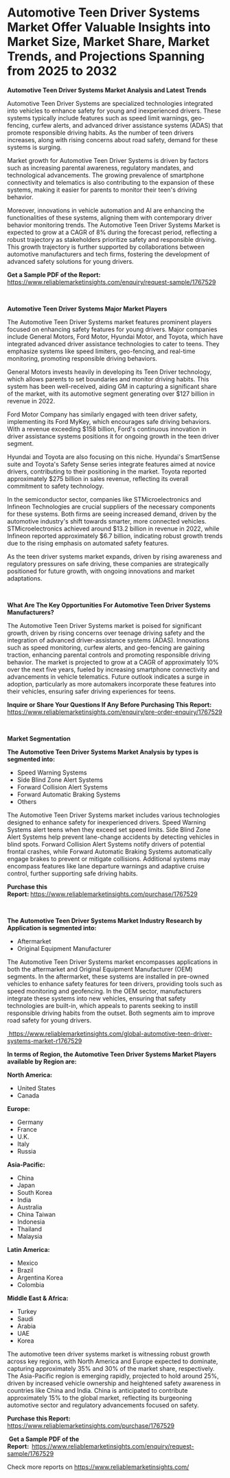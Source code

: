 <p><h1>Automotive Teen Driver Systems Market Offer Valuable Insights into Market Size, Market Share, Market Trends, and Projections Spanning from 2025 to 2032</h1></p><p><strong>Automotive Teen Driver Systems Market Analysis and Latest Trends</strong></p>
<p><p>Automotive Teen Driver Systems are specialized technologies integrated into vehicles to enhance safety for young and inexperienced drivers. These systems typically include features such as speed limit warnings, geo-fencing, curfew alerts, and advanced driver assistance systems (ADAS) that promote responsible driving habits. As the number of teen drivers increases, along with rising concerns about road safety, demand for these systems is surging.</p><p>Market growth for Automotive Teen Driver Systems is driven by factors such as increasing parental awareness, regulatory mandates, and technological advancements. The growing prevalence of smartphone connectivity and telematics is also contributing to the expansion of these systems, making it easier for parents to monitor their teen's driving behavior.</p><p>Moreover, innovations in vehicle automation and AI are enhancing the functionalities of these systems, aligning them with contemporary driver behavior monitoring trends. The Automotive Teen Driver Systems Market is expected to grow at a CAGR of 8% during the forecast period, reflecting a robust trajectory as stakeholders prioritize safety and responsible driving. This growth trajectory is further supported by collaborations between automotive manufacturers and tech firms, fostering the development of advanced safety solutions for young drivers.</p></p>
<p><strong>Get a Sample PDF of the Report:&nbsp;</strong> <a href="https://www.reliablemarketinsights.com/enquiry/request-sample/1767529?utm_campaign=2280&utm_medium=2&utm_source=Github&utm_content=ia&utm_term=11032025&utm_id=automotive-teen-driver-systems">https://www.reliablemarketinsights.com/enquiry/request-sample/1767529</a></p>
<p>&nbsp;</p>
<p><strong>Automotive Teen Driver Systems Major Market Players</strong></p>
<p><p>The Automotive Teen Driver Systems market features prominent players focused on enhancing safety features for young drivers. Major companies include General Motors, Ford Motor, Hyundai Motor, and Toyota, which have integrated advanced driver assistance technologies to cater to teens. They emphasize systems like speed limiters, geo-fencing, and real-time monitoring, promoting responsible driving behaviors.</p><p>General Motors invests heavily in developing its Teen Driver technology, which allows parents to set boundaries and monitor driving habits. This system has been well-received, aiding GM in capturing a significant share of the market, with its automotive segment generating over $127 billion in revenue in 2022.</p><p>Ford Motor Company has similarly engaged with teen driver safety, implementing its Ford MyKey, which encourages safe driving behaviors. With a revenue exceeding $158 billion, Ford's continuous innovation in driver assistance systems positions it for ongoing growth in the teen driver segment.</p><p>Hyundai and Toyota are also focusing on this niche. Hyundai's SmartSense suite and Toyota's Safety Sense series integrate features aimed at novice drivers, contributing to their positioning in the market. Toyota reported approximately $275 billion in sales revenue, reflecting its overall commitment to safety technology.</p><p>In the semiconductor sector, companies like STMicroelectronics and Infineon Technologies are crucial suppliers of the necessary components for these systems. Both firms are seeing increased demand, driven by the automotive industry's shift towards smarter, more connected vehicles. STMicroelectronics achieved around $13.2 billion in revenue in 2022, while Infineon reported approximately $6.7 billion, indicating robust growth trends due to the rising emphasis on automated safety features.</p><p>As the teen driver systems market expands, driven by rising awareness and regulatory pressures on safe driving, these companies are strategically positioned for future growth, with ongoing innovations and market adaptations.</p></p>
<p>&nbsp;</p>
<p><strong>What Are The Key Opportunities For Automotive Teen Driver Systems Manufacturers?</strong></p>
<p><p>The Automotive Teen Driver Systems market is poised for significant growth, driven by rising concerns over teenage driving safety and the integration of advanced driver-assistance systems (ADAS). Innovations such as speed monitoring, curfew alerts, and geo-fencing are gaining traction, enhancing parental controls and promoting responsible driving behavior. The market is projected to grow at a CAGR of approximately 10% over the next five years, fueled by increasing smartphone connectivity and advancements in vehicle telematics. Future outlook indicates a surge in adoption, particularly as more automakers incorporate these features into their vehicles, ensuring safer driving experiences for teens.</p></p>
<p><strong>Inquire or Share Your Questions If Any Before Purchasing This Report:</strong> <a href="https://www.reliablemarketinsights.com/enquiry/pre-order-enquiry/1767529?utm_campaign=2280&utm_medium=2&utm_source=Github&utm_content=ia&utm_term=11032025&utm_id=automotive-teen-driver-systems">https://www.reliablemarketinsights.com/enquiry/pre-order-enquiry/1767529</a></p>
<p>&nbsp;</p>
<p><strong>Market Segmentation</strong></p>
<p><strong>The Automotive Teen Driver Systems Market Analysis by types is segmented into:</strong></p>
<p><ul><li>Speed Warning Systems</li><li>Side Blind Zone Alert Systems</li><li>Forward Collision Alert Systems</li><li>Forward Automatic Braking Systems</li><li>Others</li></ul></p>
<p><p>The Automotive Teen Driver Systems market includes various technologies designed to enhance safety for inexperienced drivers. Speed Warning Systems alert teens when they exceed set speed limits. Side Blind Zone Alert Systems help prevent lane-change accidents by detecting vehicles in blind spots. Forward Collision Alert Systems notify drivers of potential frontal crashes, while Forward Automatic Braking Systems automatically engage brakes to prevent or mitigate collisions. Additional systems may encompass features like lane departure warnings and adaptive cruise control, further supporting safe driving habits.</p></p>
<p><strong>Purchase this Report:&nbsp;</strong><a href="https://www.reliablemarketinsights.com/purchase/1767529?utm_campaign=2280&utm_medium=2&utm_source=Github&utm_content=ia&utm_term=11032025&utm_id=automotive-teen-driver-systems">https://www.reliablemarketinsights.com/purchase/1767529</a></p>
<p>&nbsp;</p>
<p><strong>The Automotive Teen Driver Systems Market Industry Research by Application is segmented into:</strong></p>
<p><ul><li>Aftermarket</li><li>Original Equipment Manufacturer</li></ul></p>
<p><p>The Automotive Teen Driver Systems market encompasses applications in both the aftermarket and Original Equipment Manufacturer (OEM) segments. In the aftermarket, these systems are installed in pre-owned vehicles to enhance safety features for teen drivers, providing tools such as speed monitoring and geofencing. In the OEM sector, manufacturers integrate these systems into new vehicles, ensuring that safety technologies are built-in, which appeals to parents seeking to instill responsible driving habits from the outset. Both segments aim to improve road safety for young drivers.</p></p>
<p><a href="https://www.reliablemarketinsights.com/global-automotive-teen-driver-systems-market-r1767529?utm_campaign=2280&utm_medium=2&utm_source=Github&utm_content=ia&utm_term=11032025&utm_id=automotive-teen-driver-systems">&nbsp;https://www.reliablemarketinsights.com/global-automotive-teen-driver-systems-market-r1767529</a></p>
<p><strong>In terms of Region, the Automotive Teen Driver Systems Market Players available by Region are:</strong></p>
<p>
    <p> <strong> North America: </strong>
        <ul>
            <li>United States</li>
            <li>Canada</li>
        </ul>
        </p> 
    <p> <strong> Europe: </strong>
        <ul>
            <li>Germany</li>
            <li>France</li>
            <li>U.K.</li>
            <li>Italy</li>
            <li>Russia</li>
        </ul>
        </p> 
    <p> <strong> Asia-Pacific: </strong>
        <ul>
            <li>China</li>
            <li>Japan</li>
            <li>South Korea</li>
            <li>India</li>
            <li>Australia</li>
            <li>China Taiwan</li>
            <li>Indonesia</li>
            <li>Thailand</li>
            <li>Malaysia</li>
        </ul>
        </p> 
    <p> <strong> Latin America: </strong>
        <ul>
            <li>Mexico</li>
            <li>Brazil</li>
            <li>Argentina Korea</li>
            <li>Colombia</li>
        </ul>
        </p> 
    <p> <strong> Middle East & Africa: </strong>
        <ul>
            <li>Turkey</li>
            <li>Saudi</li>
            <li>Arabia</li>
            <li>UAE</li>
            <li>Korea</li>
        </ul>
    </p>
    </p>
<p><p>The automotive teen driver systems market is witnessing robust growth across key regions, with North America and Europe expected to dominate, capturing approximately 35% and 30% of the market share, respectively. The Asia-Pacific region is emerging rapidly, projected to hold around 25%, driven by increased vehicle ownership and heightened safety awareness in countries like China and India. China is anticipated to contribute approximately 15% to the global market, reflecting its burgeoning automotive sector and regulatory advancements focused on safety.</p></p>
<p><strong>Purchase this Report: </strong><a href="https://www.reliablemarketinsights.com/purchase/1767529?utm_campaign=2280&utm_medium=2&utm_source=Github&utm_content=ia&utm_term=11032025&utm_id=automotive-teen-driver-systems">https://www.reliablemarketinsights.com/purchase/1767529</a></p>
<p>&nbsp;<strong>Get a Sample PDF of the Report:&nbsp;&nbsp;</strong><a href="https://www.reliablemarketinsights.com/enquiry/request-sample/1767529?utm_campaign=2280&utm_medium=2&utm_source=Github&utm_content=ia&utm_term=11032025&utm_id=automotive-teen-driver-systems">https://www.reliablemarketinsights.com/enquiry/request-sample/1767529</a></p>
<p><strong></strong></p>
<p>Check more reports on <a href="https://www.reliablemarketinsights.com/?utm_campaign=2280&utm_medium=2&utm_source=Github&utm_content=ia&utm_term=11032025&utm_id=automotive-teen-driver-systems">https://www.reliablemarketinsights.com/</a></p>